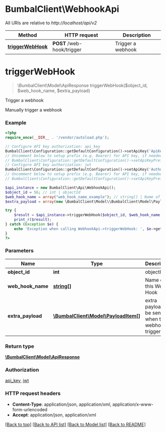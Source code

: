 # BumbalClient\WebhookApi

All URIs are relative to *http://localhost/api/v2*

Method | HTTP request | Description
------------- | ------------- | -------------
[**triggerWebHook**](WebhookApi.md#triggerWebHook) | **POST** /web-hook/trigger | Trigger a webhook


# **triggerWebHook**
> \BumbalClient\Model\ApiResponse triggerWebHook($object_id, $web_hook_name, $extra_payload)

Trigger a webhook

Manually trigger a webhook

### Example
```php
<?php
require_once(__DIR__ . '/vendor/autoload.php');

// Configure API key authorization: api_key
BumbalClient\Configuration::getDefaultConfiguration()->setApiKey('ApiKey', 'YOUR_API_KEY');
// Uncomment below to setup prefix (e.g. Bearer) for API key, if needed
// BumbalClient\Configuration::getDefaultConfiguration()->setApiKeyPrefix('ApiKey', 'Bearer');
// Configure API key authorization: jwt
BumbalClient\Configuration::getDefaultConfiguration()->setApiKey('Authorization', 'YOUR_API_KEY');
// Uncomment below to setup prefix (e.g. Bearer) for API key, if needed
// BumbalClient\Configuration::getDefaultConfiguration()->setApiKeyPrefix('Authorization', 'Bearer');

$api_instance = new BumbalClient\Api\WebhookApi();
$object_id = 56; // int | objectId
$web_hook_name = array("web_hook_name_example"); // string[] | Name of this Web Hook
$extra_payload = array(new \BumbalClient\Model\\BumbalClient\Model\PayloadItem()); // \BumbalClient\Model\PayloadItem[] | extra payload to be sent when the webhook is triggered

try {
    $result = $api_instance->triggerWebHook($object_id, $web_hook_name, $extra_payload);
    print_r($result);
} catch (Exception $e) {
    echo 'Exception when calling WebhookApi->triggerWebHook: ', $e->getMessage(), PHP_EOL;
}
?>
```

### Parameters

Name | Type | Description  | Notes
------------- | ------------- | ------------- | -------------
 **object_id** | **int**| objectId |
 **web_hook_name** | [**string[]**](../Model/string.md)| Name of this Web Hook |
 **extra_payload** | [**\BumbalClient\Model\PayloadItem[]**](../Model/\BumbalClient\Model\PayloadItem.md)| extra payload to be sent when the webhook is triggered | [optional]

### Return type

[**\BumbalClient\Model\ApiResponse**](../Model/ApiResponse.md)

### Authorization

[api_key](../../README.md#api_key), [jwt](../../README.md#jwt)

### HTTP request headers

 - **Content-Type**: application/json, application/xml, application/x-www-form-urlencoded
 - **Accept**: application/json, application/xml

[[Back to top]](#) [[Back to API list]](../../README.md#documentation-for-api-endpoints) [[Back to Model list]](../../README.md#documentation-for-models) [[Back to README]](../../README.md)

